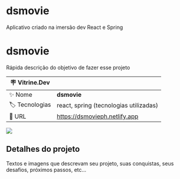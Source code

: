 # dsmovie
Aplicativo criado na imersão dev React e Spring
# dsmovie

Rápida descrição do objetivo de fazer esse projeto

| :placard: Vitrine.Dev |     |
| -------------  | --- |
| :sparkles: Nome        | **dsmovie**
| :label: Tecnologias | react, spring (tecnologias utilizadas)
| :rocket: URL         | https://dsmovieph.netlify.app

<!-- Inserir imagem com a #vitrinedev ao final do link -->
![](https://via.placeholder.com/1200x500.png?text=imagem+lindona+do+meu+projeto#vitrinedev)

## Detalhes do projeto

Textos e imagens que descrevam seu projeto, suas conquistas, seus desafios, próximos passos, etc...
